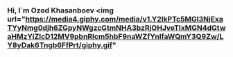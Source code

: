 ### Hi, I`m Ozod Khasanboev <img url="https://media4.giphy.com/media/v1.Y2lkPTc5MGI3NjExaTYyNmg0djh6ZGpyNWgzcGtmNHA3bzRjOHJveTIxMGN4dGtwaHMzYiZlcD12MV9pbnRlcm5hbF9naWZfYnlfaWQmY3Q9Zw/LY8yDak6Tngb6FfPrt/giphy.gif"


